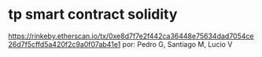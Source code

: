 # tp smart contract solidity

https://rinkeby.etherscan.io/tx/0xe8d7f7e2f442ca36448e75634dad7054ce26d7f5cffd5a420f2c9a0f07ab41e1
 por: Pedro G, Santiago M, Lucio V
